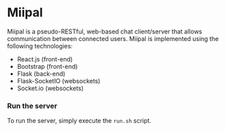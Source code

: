 # Miipal
Miipal is a pseudo-RESTful, web-based chat client/server that allows communication between connected users.
Miipal is implemented using the following technologies:

- React.js (front-end)
- Bootstrap (front-end)
- Flask (back-end)
- Flask-SocketIO (websockets)
- Socket.io (websockets)

### Run the server
To run the server, simply execute the `run.sh` script.
